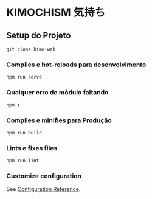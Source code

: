 # KIMOCHISM 気持ち

## Setup do Projeto
```
git clone kimo-web
```

### Compiles e hot-reloads para desenvolvimento
```
npm run serve
```
### Qualquer erro de módulo faltando
```
npm i
```

### Compiles e minifies para Produção
```
npm run build
```

### Lints e fixes files
```
npm run lint
```

### Customize configuration
See [Configuration Reference](https://cli.vuejs.org/config/).
